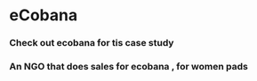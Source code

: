# eCobana

### Check out ecobana for tis case study
### An NGO that does sales for ecobana , for women pads 
